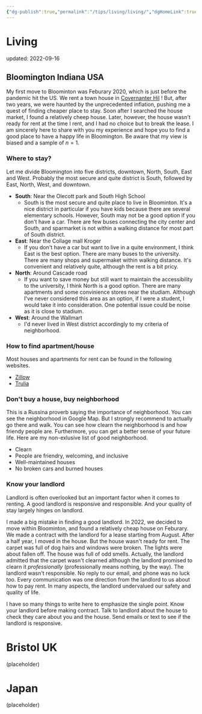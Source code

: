 ```yaml
---
{"dg-publish":true,"permalink":"/tips/living/living/","dgHomeLink":true,"dgPassFrontmatter":false}
---
```



# Living
updated: 2022-09-16


## Bloomington Indiana USA
My first move to Bloominton was Feburary 2020, which is just before the pandemic hit the US. We rent a town house in [Covernanter Hil](https://www.covenanterhill.com/) ! But, after two years, we were haunted by the unprecedented inflation, pushing me a quest of finding cheaper place to stay. Soon after I searched the house market, I found a relatively cheep house. Later, however, the house wasn't ready for rent at the time I rent, and I had no choice but to break the lease. I am sincerely here to share with you my experience and hope you to find a good place to have a happy life in Bloomington. Be aware that my view is biased and a sample of $n=1$.
 
### Where to stay?
Let me divide Bloomington into five districts, downtown, North, South, East and West. Probably the most secure and quite district is South, followed by East, North, West, and downtown. 

- **South**: Near the Olecott park and South High School 
	- South is the most secure and quite place to live in Bloominton. It's a nice district in particular if you have kids because there are several elementary schools. However, South may not be a good option if you don't have a car. There are few buses connecting the city center and South, and sparmarket is not within a walking distance for most part of South district. 
- **East**: Near the Collage mall Kroger
	- If you don't have a car but want to live in a quite environment, I think East is the best option. There are many buses to the university. There are many shops and supermaket within walking distance. It's convenient and relatively quite, although the rent is a bit pricy. 
- **North**: Around Cascade road
	- If you want to save money but still want to maintain the accessibility to the university, I think North is a good option. There are many apartments and some convinience stores near the studiam. Although I've never considered this area as an option, if I were a student, I would take it into consideration. One potential issue could be noise as it is close to stadium. 
- **West**: Around the Wallmart
	- I'd never lived in West district accordingly to my criteria of neighborhood.

### How to find apartment/house
Most houses and apartments for rent can be found in the following websites. 
- [Zillow](https://www.zillow.com/)
- [Trulia](https://www.trulia.com/)

### Don't buy a house, buy neighborhood
This is a Russina proverb saying the importance of neighborhood. You can see the neighborhood in Google Map. But I strongly recommend to actually go there and walk. You can see how clearn the neighborhood is and how friendy people are. Furthermore, you can get a better sense of your future life. Here are my non-exlusive list of good neighborhood. 
- Clearn
- People are friendry, welcoming, and inclusive 
- Well-maintained houses 
- No broken cars and burned houses

### Know your landlord
Landlord is often overlooked but an important factor when it comes to renting. A good landlord is responsive and responsible. And your quality of stay largely hinges on landlord. 

I made a big mistake in finding a good landlord. In 2022, we decided to move within Bloominton, and found a relatively cheap house on Feburary. We made a contract with the landlord for a lease starting from August. After a half year, I moved in the house. But the house wasn't ready for rent. The carpet was full of dog hairs and windows were broken. The lights were about fallen off. The house was full of odd smells. Actually, the landlord admitted that the carpet wasn't clearned although the landlord promised to clearn it *professionally* (professionally means nothing, by the way). The landlord wasn't responsible. No reply to our email, and phone was no luck too. Every communication was one direction from the landlord to us about how to pay rent. In many aspects, the landlord undervalued our safety and quality of life.

I have so many things to write here to emphasize the single point. Know your landlord before making contract. Talk to landlord about the house to check they care about you and the house. Send emails or text to see if the landlord is responsive. 


# Bristol UK
(placeholder)

# Japan 
(placeholder)



